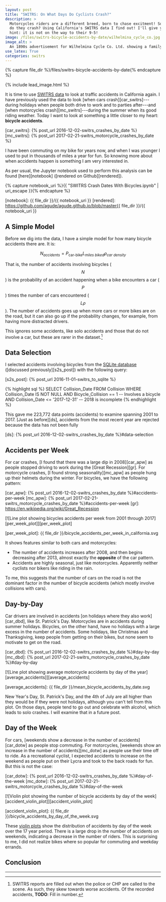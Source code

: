 ```yaml
---
layout: post
title: "SWITRS: On What Days Do Cyclists Crash?"
description: >
  Motorcycles riders are a different breed, born to chase excitment! So when
  do they crash? Using California's SWITRS data I find out! I'll give you a
  hint: it is not on the way to their 9-5!
image: /files/switrs-bicycle-accidents-by-date/wilhelmina_cycle_co.jpg
image_alt: >
  An 1890s advertisement for Wilhelmina Cycle Co. Ltd. showing a family on bicycles.
use_latex: True
categories: switrs
---
```


{% capture file_dir %}/files/switrs-bicycle-accidents-by-date{% endcapture %}

{% include lead_image.html %}

It is time to use [SWITRS data][switrs] to look at traffic accidents in
California again. I have previously used the data to look [when cars
crash][car_switrs]---during holidays when people both drive to work and to
parties after---and [when motorcycles crash][mc_switrs]---during the summer
when its good riding weather. Today I want to look at something a little
closer to my heart: **bicycle accidents**.

[switrs]: http://iswitrs.chp.ca.gov/Reports/jsp/userLogin.jsp
[car_switrs]: {% post_url 2016-12-02-switrs_crashes_by_date %}
[mc_switrs]: {% post_url 2017-02-21-switrs_motorcycle_crashes_by_date %}

I have been commuting on my bike for years now, and when I was younger I used
to put in thousands of miles a year for fun. So knowing more about when
accidents happen is something I am very interested in.

As per usual, the Jupyter notebook used to perform this analysis can be found
[here][notebook] ([rendered on Github][rendered]).

{% capture notebook_uri %}{{ "SWITRS Crash Dates With Bicycles.ipynb" | uri_escape }}{% endcapture %} 

[notebook]: {{ file_dir }}/{{ notebook_uri }}
[rendered]: https://github.com/agude/agude.github.io/blob/master{{ file_dir }}/{{ notebook_uri }}

## A Simple Model

Before we dig into the data, I have a simple model for how many bicycle
accidents there are. It is:

$$ N_{accidents} = P_{\textrm{car-bike}} L_{miles\textrm{ }biked} \rho_{car\textrm{ }density} $$

That is, the number of accidents involving bicycles ($$N$$) is the probability of an
accident happening when a bike encounters a car ($$P$$) times the number of cars
encountered ($$L\rho$$). The number of accidents goes up when more cars or more bikes are on the road,
but it can also go up if the probability changes, for example, from having
more distracted drivers.

This ignores some accidents, like solo accidents and those that do not involve
a car, but these are rarer in the dataset.[^1]

## Data Selection

I selected accidents involving bicycles from the [SQLite database][s2s]
([discussed previously][s2s_post]) with the following query:

[s2s]: https://github.com/agude/SWITRS-to-SQLite
[s2s_post]: {% post_url 2016-11-01-switrs_to_sqlite %}

{% highlight sql %}
SELECT Collision_Date FROM Collision
WHERE Collision_Date IS NOT NULL
AND Bicycle_Collision == 1          -- Involves a bicycle
AND Collision_Date <= '2017-12-31'  -- 2018 is incomplete
{% endhighlight %}

This gave me 223,772 data points (accidents) to examine spanning 2001 to 2017.
[Just as before][ds], accidents from the most recent year are rejected because
the data has not been fully 

[ds]: {% post_url 2016-12-02-switrs_crashes_by_date %}#data-selection

## Accidents per Week

For car crashes, [I found that there was a large dip in 2008][car_apw] as
people stopped driving to work during the [Great Recession][gr]. For
motorcycle crashes, [I found strong seasonality][mc_apw] as people hung up
their helmets during the winter. For bicycles, we have the following pattern:

[car_apw]: {% post_url 2016-12-02-switrs_crashes_by_date %}#accidents-per-week
[mc_apw]: {% post_url 2017-02-21-switrs_motorcycle_crashes_by_date %}#accidents-per-week
[gr]: https://en.wikipedia.org/wiki/Great_Recession

[![Line plot showing bicycles accidents per week from 2001 through
2017][per_week_plot]][per_week_plot]

[per_week_plot]: {{ file_dir }}/bicycle_accidents_per_week_in_california.svg

It shows features similar to both cars and motorcycles:

- The number of accidents increases after 2008, and then begins decreasing
after 2013, almost exactly the **opposite** of the car pattern.
- Accidents are highly seasonal, just like motorcycles. Apparently neither
cyclists nor bikers like riding in the rain.

To me, this suggests that the number of cars on the road is not the dominant
factor in the number of bicycle accidents (which mostly involve collisions
with cars).

## Day-by-Day

Car drivers are involved in accidents [on holidays where they also
work][car_dbd], like St. Patrick's Day. Motorcycles are in accidents during
summer holidays. Bicycles, on the other hand, have no holidays with a large
excess in the number of accidents. Some holidays, like Christmas and
Thanksgiving, keep people from getting on their bikes, but none seem to
motivate to get on the road.

[car_dbd]: {% post_url 2016-12-02-switrs_crashes_by_date %}#day-by-day
[mc_dbd]: {% post_url 2017-02-21-switrs_motorcycle_crashes_by_date %}#day-by-day

[![Line plot showing average motorcycle accidents by day of the
year][average_accidents]][average_accidents]

[average_accidents]: {{ file_dir }}/mean_bicycle_accidents_by_date.svg

New Year's Day, St. Patrick's Day, and the 4th of July are all higher than
they would be if they were not holidays, although you can't tell from this
plot. On those days, people tend to go out and celebrate with alcohol, which
leads to solo crashes. I will examine that in a future post.

## Day of the Week

For cars, [weekends show a decrease in the number of accidents][car_dotw] as people stop
commuting. For motorcycles, [weekends show an increase in the number of
accidents][mc_dotw] as people use their time off to ride. As a recreational
cyclist, I expected accidents to increase on the weekend as people put on
their Lycra and took to the back roads for fun. But this is not the case:

[car_dotw]: {% post_url 2016-12-02-switrs_crashes_by_date %}#day-of-the-week
[mc_dotw]: {% post_url 2017-02-21-switrs_motorcycle_crashes_by_date %}#day-of-the-week

[![Violin plot showing the number of bicycle accidents by day of the
week][accident_violin_plot]][accident_violin_plot]

[accident_violin_plot]: {{ file_dir }}/bicycle_accidents_by_day_of_the_week.svg

These [violin plots][violin] show the distribution of accidents by day of the
week over the 17 year period. There is a large drop in the number of accidents
on weekends, indicating a decrease in the number of riders. This is surprising
to me, I did not realize bikes where so popular for commuting and weekday
errands.

[violin]: https://en.wikipedia.org/wiki/Violin_plot

## Conclusion

---

[^1]: SWITRS reports are filled out when the police or CHP are called to the scene. As such, they skew towards worse accidents. Of the recorded accidents, **TODO**: Fill in number.
